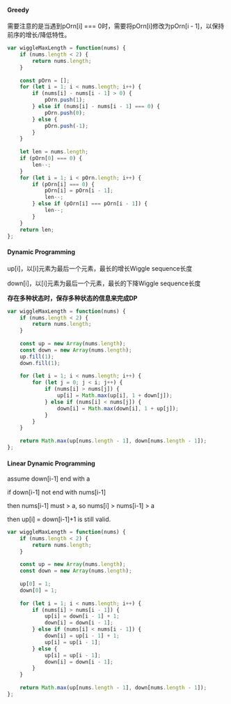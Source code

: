 #### Greedy

需要注意的是当遇到pOrn[i] === 0时，需要将pOrn[i]修改为pOrn[i - 1]，以保持前序的增长/降低特性。

```js
var wiggleMaxLength = function(nums) {
    if (nums.length < 2) {
        return nums.length;
    }
    
    const pOrn = [];
    for (let i = 1; i < nums.length; i++) {
        if (nums[i] - nums[i - 1] > 0) {
            pOrn.push(1);
        } else if (nums[i] - nums[i - 1] === 0) {
            pOrn.push(0);
        } else {
            pOrn.push(-1);
        }
    }    
    
    let len = nums.length;
    if (pOrn[0] === 0) {
        len--;
    }
    for (let i = 1; i < pOrn.length; i++) {
        if (pOrn[i] === 0) {
            pOrn[i] = pOrn[i - 1];
            len--;
        } else if (pOrn[i] === pOrn[i - 1]) {
            len--;
        }
    }
    return len;
};
```

#### Dynamic Programming

up[i]，以[i]元素为最后一个元素，最长的增长Wiggle sequence长度

down[i]，以[i]元素为最后一个元素，最长的下降Wiggle sequence长度

**存在多种状态时，保存多种状态的信息来完成DP**

```js
var wiggleMaxLength = function(nums) {
    if (nums.length < 2) {
        return nums.length;
    }
    
    const up = new Array(nums.length);
    const down = new Array(nums.length);
    up.fill(1);
    down.fill(1);
    
    for (let i = 1; i < nums.length; i++) {
        for (let j = 0; j < i; j++) {
            if (nums[i] > nums[j]) {
                up[i] = Math.max(up[i], 1 + down[j]);
            } else if (nums[i] < nums[j]) {
                down[i] = Math.max(down[i], 1 + up[j]);
            }
        }
    }
    
    return Math.max(up[nums.length - 1], down[nums.length - 1]);
};
```

#### Linear Dynamic Programming

assume down[i-1] end with a

if down[i-1] not end with nums[i-1]

then nums[i-1] must > a, so nums[i] > nums[i-1] > a

then up[i] = down[i-1]+1 is still valid.

```js
var wiggleMaxLength = function(nums) {
    if (nums.length < 2) {
        return nums.length;
    }
    
    const up = new Array(nums.length);
    const down = new Array(nums.length);
    
    up[0] = 1;
    down[0] = 1;
    
    for (let i = 1; i < nums.length; i++) {
        if (nums[i] > nums[i - 1]) {
            up[i] = down[i - 1] + 1;
            down[i] = down[i - 1];
        } else if (nums[i] < nums[i - 1]) {
            down[i] = up[i - 1] + 1;
            up[i] = up[i - 1];
        } else {
            up[i] = up[i - 1];
            down[i] = down[i - 1];
        }
    }
    
    return Math.max(up[nums.length - 1], down[nums.length - 1]);
};
```